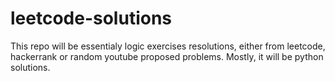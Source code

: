 # leetcode-solutions
 
This repo will be essentialy logic exercises resolutions, either from leetcode,
hackerrank or random youtube proposed problems. Mostly, it will be python solutions.
